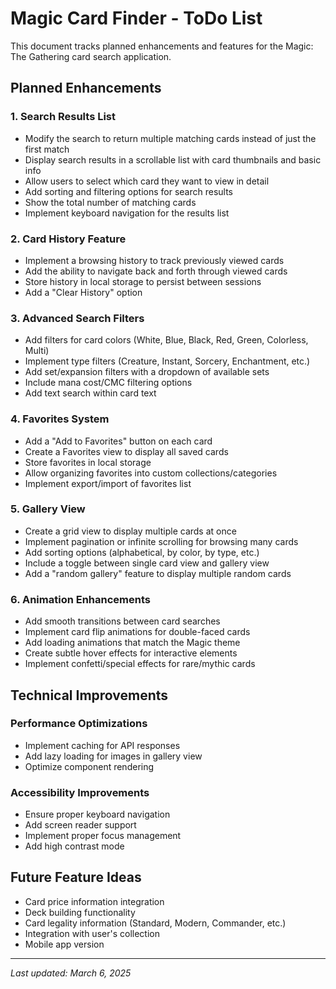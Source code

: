 # Magic Card Finder - ToDo List

This document tracks planned enhancements and features for the Magic: The Gathering card search application.

## Planned Enhancements

### 1. Search Results List
- Modify the search to return multiple matching cards instead of just the first match
- Display search results in a scrollable list with card thumbnails and basic info
- Allow users to select which card they want to view in detail
- Add sorting and filtering options for search results
- Show the total number of matching cards
- Implement keyboard navigation for the results list

### 2. Card History Feature
- Implement a browsing history to track previously viewed cards
- Add the ability to navigate back and forth through viewed cards
- Store history in local storage to persist between sessions
- Add a "Clear History" option

### 3. Advanced Search Filters
- Add filters for card colors (White, Blue, Black, Red, Green, Colorless, Multi)
- Implement type filters (Creature, Instant, Sorcery, Enchantment, etc.)
- Add set/expansion filters with a dropdown of available sets
- Include mana cost/CMC filtering options
- Add text search within card text

### 4. Favorites System
- Add a "Add to Favorites" button on each card
- Create a Favorites view to display all saved cards
- Store favorites in local storage
- Allow organizing favorites into custom collections/categories
- Implement export/import of favorites list

### 5. Gallery View
- Create a grid view to display multiple cards at once
- Implement pagination or infinite scrolling for browsing many cards
- Add sorting options (alphabetical, by color, by type, etc.)
- Include a toggle between single card view and gallery view
- Add a "random gallery" feature to display multiple random cards

### 6. Animation Enhancements
- Add smooth transitions between card searches
- Implement card flip animations for double-faced cards
- Add loading animations that match the Magic theme
- Create subtle hover effects for interactive elements
- Implement confetti/special effects for rare/mythic cards

## Technical Improvements

### Performance Optimizations
- Implement caching for API responses
- Add lazy loading for images in gallery view
- Optimize component rendering

### Accessibility Improvements
- Ensure proper keyboard navigation
- Add screen reader support
- Implement proper focus management
- Add high contrast mode

## Future Feature Ideas

- Card price information integration
- Deck building functionality
- Card legality information (Standard, Modern, Commander, etc.)
- Integration with user's collection
- Mobile app version

---

*Last updated: March 6, 2025* 